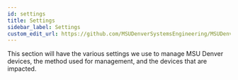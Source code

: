 ```yaml
---
id: settings
title: Settings
sidebar_label: Settings
custom_edit_url: https://github.com/MSUDenverSystemsEngineering/MSUDenverSystemsEngineering.github.io/edit/source/docs/settings.md
---
```


This section will have the various settings we use to manage MSU Denver devices, the method used for management, and the devices that are impacted.
